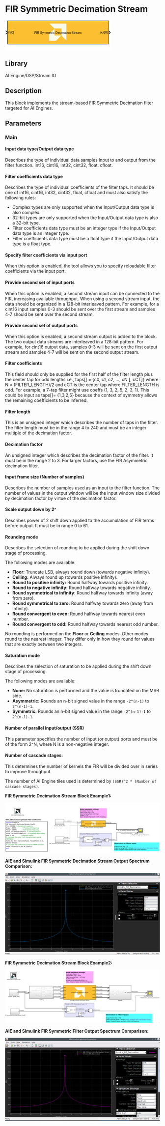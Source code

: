 # FIR Symmetric Decimation Stream

  
![](./Images/block.png)  

## Library

AI Engine/DSP/Stream IO

## Description

This block implements the stream-based FIR Symmetric Decimation filter
targeted for AI Engines.

## Parameters

### Main  
#### Input data type/Output data type  
Describes the type of individual data samples input to and output from
the filter function. int16, cint16, int32, cint32, float, cfloat.

#### Filter coefficients data type  
Describes the type of individual coefficients of the filter taps. It
should be one of int16, cint16, int32, cint32, float, cfloat and must
also satisfy the following rules:

  - Complex types are only supported when the Input/Output data type is
  also complex.
  - 32-bit types are only supported when the Input/Output data type is
  also a 32-bit type.
  - Filter coefficients data type must be an integer type if the
  Input/Output data type is an integer type.
  - Filter coefficients data type must be a float type if the Input/Output
  data type is a float type.

#### Specify filter coefficients via input port  
When this option is enabled, the tool allows you to specify reloadable
filter coefficients via the input port.

#### Provide second set of input ports
When this option is enabled, a second stream input can be connected to the FIR, increasing available throughput. When using a second stream input, the data should be organized in a 128-bit interleaved pattern. For example, for a cint16 input samples 0-3 should be sent over the first stream and samples 4-7 should be sent over the second stream.

#### Provide second set of output ports
When this option is enabled, a second stream output is added to the block. The two output data streams are interleaved in a 128-bit pattern. For example, for cint16 output data, samples 0-3 will be sent on the first output stream and samples 4-7 will be sent on the second output stream.

#### Filter coefficients  
This field should only be supplied for the first half of the filter
length plus the center tap for odd lengths i.e., taps\[\] = {c0, c1, c2,
..., cN \[, cCT\]} where N = (FILTER_LENGTH)/2 and cCT is the center tap
where FILTER_LENGTH is odd. For example, a 7-tap filter might use coeffs
(1, 3, 2, 5, 2, 3, 1). This could be input as taps\[\]= {1,3,2,5}
because the context of symmetry allows the remaining coefficients to be
inferred.

#### Filter length  
This is an unsigned integer which describes the number of taps in the
filter. The filter length must be in the range 4 to 240 and must be an
integer multiple of the decimation factor.

#### Decimation factor  
An unsigned integer which describes the decimation factor of the filter.
It must be in the range 2 to 3. For larger factors, use the FIR
Asymmetric decimation filter.

#### Input frame size (Number of samples)  
Describes the number of samples used as an input to the filter function.
The number of values in the output window will be the input window size
divided by decimation factor by virtue of the decimation factor.

#### Scale output down by 2^  
Describes power of 2 shift down applied to the accumulation of FIR terms
before output. It must be in range 0 to 61.

#### Rounding mode

Describes the selection of rounding to be applied during the shift down stage of processing.

The following modes are available:
* **Floor:** Truncate LSB, always round down (towards negative infinity).
* **Ceiling:** Always round up (towards positive infinity).
* **Round to positive infinity:** Round halfway towards positive infinity.
* **Round to negative infinity:** Round halfway towards negative infinity.
* **Round symmetrical to infinity:** Round halfway towards infinity (away from zero).
* **Round symmetrical to zero:** Round halfway towards zero (away from infinity).
* **Round convergent to even:** Round halfway towards nearest even number.
* **Round convergent to odd:** Round halfway towards nearest odd number.

No rounding is performed on the **Floor** or **Ceiling** modes. Other modes round to the nearest integer. They differ only in how they round for values that are exactly between two integers.

#### Saturation mode

Describes the selection of saturation to be applied during the shift down stage of processing.

The following modes are available:
* **None:** No saturation is performed and the value is truncated on the MSB side.
* **Asymmetric:** Rounds an n-bit signed value in the range `-2^(n-1)` to `2^(n-1)-1`.
* **Symmetric:** Rounds an n-bit signed value in the range `-2^(n-1)-1` to `2^(n-1)-1`.

#### Number of parallel input/output (SSR)  
This parameter specifies the number of input (or output) ports and must
be of the form 2^N, where N is a non-negative integer.

#### Number of cascade stages:
This determines the number of kernels the FIR will be divided over in series to improve throughput.

The number of AI Engine tiles used is determined by `(SSR)^2 * (Number of cascade stages)`.

**FIR Symmetric Decimation Stream Block Example1:**

![](./Images/FIR_Symmetric_Decimation_Stream_Ex1.png)

**AIE and Simulink FIR Symmetric Decimation Stream Output Spectrum Comparison:**

![](./Images/AIE_Simulink_OutputSpectrum_Comparison_Ex1.png)

**FIR Symmetric Decimation Stream Block Example2:**

![](./Images/FIR_Symmetric_Decimation_Stream_Ex2.png)

**AIE and Simulink FIR Symmetric Filter Output Spectrum Comparison:**

![](./Images/AIE_Simulink_OutputSpectrum_Comparison_Ex2.png)

